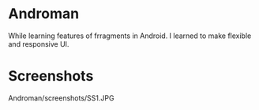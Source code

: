 # Androman
While learning features of frragments in Android. I learned to make flexible and responsive UI.

# Screenshots
Androman/screenshots/SS1.JPG
